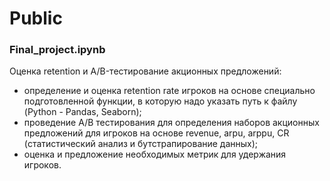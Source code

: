 # Public

### Final_project.ipynb
Оценка retention и A/B-тестирование акционных предложений: 
- определение и оценка retention rate игроков на основе специально подготовленной функции, в которую надо указать путь к файлу (Python - Pandas, Seaborn);
- проведение A/B тестирования для определения наборов акционных предложений для игроков на основе revenue, arpu, arppu, CR (статистический анализ и бутстрапирование данных);
- оценка и предложение необходимых метрик для удержания игроков.

